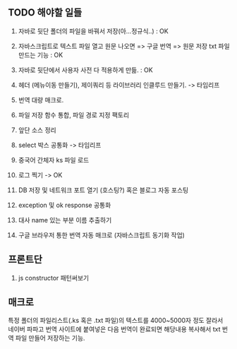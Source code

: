
## TODO 해야할 일들 

1. 자바로 뒷단 폴더의 파일을 바꿔서 저장(아...정규식..) : OK

2. 자바스크립트로 텍스트 파일 열고 원문 나오면 => 구글 번역 => 원문 저장 txt 파일 만드는 기능 : OK

3. 자바로 뒷단에서 사용자 사전 다 적용하게 만듦. : OK

4. 헤더 (메뉴이동 만들기), 제이쿼리 등 라이브러리 인클루드 만들기. -> 타임리프

5. 번역 대량 매크로.

6. 파일 저장 함수 통합, 파일 경로 지정 팩토리

7. 앞단 소스 정리

8. select 박스 공통화 -> 타임리프

9. 중국어 간체자 ks 파일 로드 

10. 로그 찍기 -> OK

11. DB 저장 및 네트워크 포트 열기 (호스팅?) 혹은 블로그 자동 포스팅

12. exception 및 ok response 공통화 

13. 대사 name 있는 부분 이름 추출하기

14. 구글 브라우저 통한 번역 자동 매크로 (자바스크립트 동기화 작업)


## 프론트단

1. js constructor 패턴써보기


## 매크로

특정 폴더의 파일리스트(.ks 혹은 .txt 파일)의 텍스트를 4000~5000자 정도 잘라서 네이버 파파고 번역 사이트에 붙여넣은 다음 번역이 완료되면 해당내용 복사해서 txt 번역 파일 만들어 저장하는 기능.
